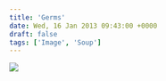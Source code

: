 ```yaml
---
title: 'Germs'
date: Wed, 16 Jan 2013 09:43:00 +0000
draft: false
tags: ['Image', 'Soup']
---
```


![](https://madd0.files.wordpress.com/2013/01/tumblr_mgppoo8h731qzn0y8o1_1280.png)